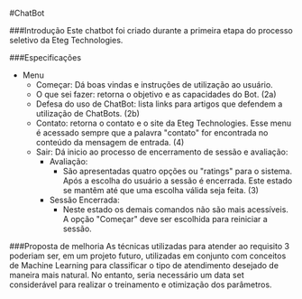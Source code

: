#ChatBot

###Introdução
Este chatbot foi criado durante a primeira etapa do processo seletivo da Eteg Technologies.

###Especificações
- Menu
	- Começar: Dá boas vindas e instruções de utilização ao usuário.
	- O que sei fazer: retorna o objetivo e as capacidades do Bot. (2a)
	- Defesa do uso de ChatBot: lista links para artigos que defendem a utilização de ChatBots. (2b)
	- Contato: retorna o contato e o site da Eteg Technologies. Esse menu é acessado sempre que a palavra "contato" for encontrada no conteúdo da mensagem de entrada. (4)
	- Sair: Dá inicio ao processo de encerramento de sessão e avaliação:
		- Avaliação:
			- São apresentadas quatro opções ou "ratings" para o sistema. Após a escolha do usuário a sessão é encerrada. Este estado se mantêm até que uma escolha válida seja feita. (3)
		- Sessão Encerrada:
			-   Neste estado os demais comandos não são mais acessíveis. A opção "Começar" deve ser escolhida para reiniciar a sessão.

###Proposta de melhoria
As técnicas utilizadas para atender ao requisito 3 poderiam ser, em um projeto futuro, utilizadas em conjunto com conceitos de Machine Learning para classificar o tipo de atendimento desejado de maneira mais natural. No entanto, seria necessário um data set considerável para realizar o treinamento e otimização dos parâmetros.
